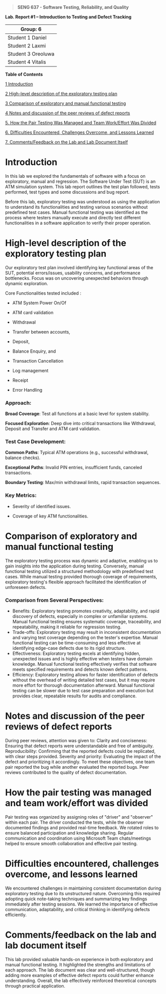 >   **SENG 637 - Software Testing, Reliability, and Quality**

**Lab. Report \#1 – Introduction to Testing and Defect Tracking**

| Group: 6      |
|-----------------|
| Student 1 Daniel                |   
| Student 2 Laxmi             |   
| Student 3 Oreoluwa              |   
| Student 4 Vitalis                |   


**Table of Contents**


[1 Introduction](#introduction)

[2 High-level description of the exploratory testing plan](#high-level-description-of-the-exploratory-testing-plan)

[3 Comparison of exploratory and manual functional testing](#comparison-of-exploratory-and-manual-functional-testing)

[4 Notes and discussion of the peer reviews of defect reports](#notes-and-discussion-of-the-peer-reviews-of-defect-reports)

[5. How the Pair Testing Was Managed and Team Work/Effort Was Divided](#how-the-pair-testing-was-managed-and-team-workeffort-was-divided)

[6. Difficulties Encountered, Challenges Overcome, and Lessons Learned](#difficulties-encountered-challenges-overcome-and-lessons-learned)

[7. Comments/Feedback on the Lab and Lab Document Itself](#commentsfeedback-on-the-lab-and-lab-document-itself)



# Introduction

In this lab we explored the fundamentals of software with a focus on exploratory, manual and regression. The Software Under Test (SUT) is an ATM simulation system. This lab report outlines the test plan followed, tests performed, test types and some discussions and bug report.

Before this lab, exploratory testing was understood as using the application to understand its functionalities and testing various scenarios without predefined test cases. Manual functional testing was identified as the process where testers manually execute and directly test different functionalities in a software application to verify their proper operation. 


# High-level description of the exploratory testing plan

Our exploratory test plan involved identifying key functional areas of the SUT, potential errors/issues, usability concerns, and performance bottlenecks. Focus was on uncovering unexpected behaviors through dynamic exploration. 

Core Functionalities tested included :  

 - ATM System Power On/Of 
 
 - ATM card validation 

 - Withdrawal

 - Transfer between accounts,  

 - Deposit,  

 - Balance Enquiry, and  

 - Transaction Cancellation 

 - Log management 

 - Receipt  

 - Error Handling 
 

### Approach: 

**Broad Coverage**: Test all functions at a basic level for system stability. 

**Focused Exploration**: Deep dive into critical transactions like Withdrawal, Deposit and Transfer and ATM card validation.

### Test Case Development: 

**Common Paths**: Typical ATM operations (e.g., successful withdrawal, balance checks). 

**Exceptional Paths**: Invalid PIN entries, insufficient funds, canceled transactions. 

**Boundary Testing**: Max/min withdrawal limits, rapid transaction sequences. 

### Key Metrics: 

 - Severity of identified issues. 

 - Coverage of key ATM functionalities. 

# Comparison of exploratory and manual functional testing


The exploratory testing process was dynamic and adaptive, enabling us to gain insights into the application during testing. Conversely, manual functional testing utilized a structured methodology with predefined test cases. While manual testing provided thorough coverage of requirements, exploratory testing's flexible approach facilitated the identification of unforeseen defects.


### Comparison from Several Perspectives:
 - Benefits: Exploratory testing promotes creativity, adaptability, and rapid discovery of defects, especially in complex or unfamiliar systems. Manual functional testing ensures systematic coverage, traceability, and repeatability, making it reliable for regression testing.
 - Trade-offs: Exploratory testing may result in inconsistent documentation and varying test coverage depending on the tester's expertise. Manual functional testing can be time-consuming and less effective at identifying edge-case defects due to its rigid structure.
 - Effectiveness: Exploratory testing excels at identifying hidden, unexpected issues and is highly effective when testers have domain knowledge. Manual functional testing effectively verifies that software meets specified requirements and detects known defect patterns.
 - Efficiency: Exploratory testing allows for faster identification of defects without the overhead of writing detailed test cases, but it may require more effort for thorough documentation afterward. Manual functional testing can be slower due to test case preparation and execution but provides clear, repeatable results for audits and compliance.


# Notes and discussion of the peer reviews of defect reports

During peer reviews, attention was given to:
Clarity and conciseness: Ensuring that defect reports were understandable and free of ambiguity.
Reproducibility: Confirming that the reported defects could be replicated, with clear steps provided.
Severity and priority: Evaluating the impact of the defect and prioritizing it accordingly.
To meet these objectives, one team pair reported the bug while another evaluated the reported bugs. Peer reviews contributed to the quality of defect documentation.


# How the pair testing was managed and team work/effort was divided 
Pair testing was organized by assigning roles of "driver" and "observer" within each pair. The driver conducted the tests, while the observer documented findings and provided real-time feedback. We rotated roles to ensure balanced participation and knowledge sharing. Regular communication and coordination using Microsoft Team chats/meetings helped to ensure smooth collaboration and effective pair testing. 

# Difficulties encountered, challenges overcome, and lessons learned

We encountered challenges in maintaining consistent documentation during exploratory testing due to its unstructured nature. Overcoming this required adopting quick note-taking techniques and summarizing key findings immediately after testing sessions. We learned the importance of effective communication, adaptability, and critical thinking in identifying defects efficiently. 

# Comments/feedback on the lab and lab document itself

This lab provided valuable hands-on experience in both exploratory and manual functional testing. It highlighted the strengths and limitations of each approach. The lab document was clear and well-structured, though adding more examples of effective defect reports could further enhance understanding. Overall, the lab effectively reinforced theoretical concepts through practical application. 
